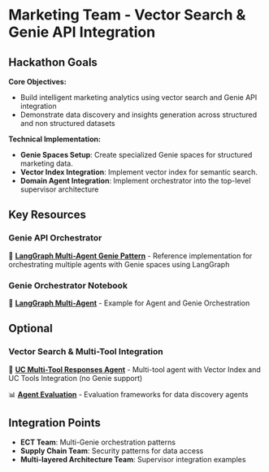 # Marketing Team - Vector Search & Genie API Integration

## Hackathon Goals

**Core Objectives:**
- Build intelligent marketing analytics using vector search and Genie API integration
- Demonstrate data discovery and insights generation across structured and non structured datasets


**Technical Implementation:**
- **Genie Spaces Setup**: Create specialized Genie spaces for structured marketing data.
- **Vector Index Integration**: Implement vector index for semantic search.
- **Domain Agent Integration**: Implement orchestrator into the top-level supervisor architecture


## Key Resources

### Genie API Orchestrator
🤖 **[LangGraph Multi-Agent Genie Pattern](https://docs.databricks.com/aws/en/notebooks/source/generative-ai/langgraph-multiagent-genie-pat.html)** - Reference implementation for orchestrating multiple agents with Genie spaces using LangGraph

### Genie Orchestrator Notebook
🔗 **[LangGraph Multi-Agent](../../notebooks/03-langgraph-multiagent-genie-pat.py)** - Example for Agent and Genie Orchestration



## Optional

### Vector Search & Multi-Tool Integration
🤖 **[UC Multi-Tool Responses Agent](../../src/uc_multi_tool_responses_agent/README.md)** - Multi-tool agent with Vector Index and UC Tools Integration (no Genie support)

📊 **[Agent Evaluation](../../notebooks/04-agent-evaluation-metrics-review-app.py)** - Evaluation frameworks for data discovery agents

## Integration Points

- **ECT Team**: Multi-Genie orchestration patterns
- **Supply Chain Team**: Security patterns for data access
- **Multi-layered Architecture Team**: Supervisor integration examples

